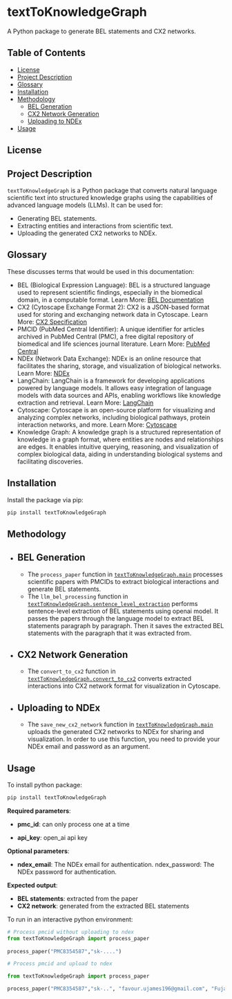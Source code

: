 # textToKnowledgeGraph

A Python package to generate BEL statements and CX2 networks.

## Table of Contents

- [License](#license)
- [Project Description](#project-description)
- [Glossary](#glossary)
- [Installation](#installation)
- [Methodology](#methodology)
  - [BEL Generation](#bel-generation)
  - [CX2 Network Generation](#cx2-network-generation)
  - [Uploading to NDEx](#uploading-to-ndex)
- [Usage](#usage)

## License

## Project Description

`textToKnowledgeGraph` is a Python package that converts natural language scientific text into structured knowledge graphs using the capabilities of advanced language models (LLMs). It can be used for:

- Generating BEL statements.
- Extracting entities and interactions from scientific text.
- Uploading the generated CX2 networks to NDEx.

## Glossary

These discusses terms that would be used in this documentation:

- BEL (Biological Expression Language): BEL is a structured language used to represent scientific findings, especially in the biomedical domain, in a computable format. Learn More: [BEL Documentation](https://language.bel.bio/)
- CX2 (Cytoscape Exchange Format 2): CX2 is a JSON-based format used for storing and exchanging network data in Cytoscape. Learn More: [CX2 Specification](http://manual.cytoscape.org/en/stable/Supported_Network_File_Formats.html#cx2)
- PMCID (PubMed Central Identifier): A unique identifier for articles archived in PubMed Central (PMC), a free digital repository of biomedical and life sciences journal literature. Learn More: [PubMed Central](https://www.ncbi.nlm.nih.gov/pmc/)
- NDEx (Network Data Exchange): NDEx is an online resource that facilitates the sharing, storage, and visualization of biological networks. Learn More: [NDEx](https://www.ndexbio.org)
- LangChain: LangChain is a framework for developing applications powered by language models. It allows easy integration of language models with data sources and APIs, enabling workflows like knowledge extraction and retrieval. 
Learn More: [LangChain](https://python.langchain.com/docs/introduction/)
- Cytoscape: Cytoscape is an open-source platform for visualizing and analyzing complex networks, including biological pathways, protein interaction networks, and more. Learn More: [Cytoscape](https://cytoscape.org)
- Knowledge Graph: A knowledge graph is a structured representation of knowledge in a graph format, where entities are nodes and relationships are edges. It enables intuitive querying, reasoning, and visualization of complex biological data, aiding in understanding biological systems and facilitating discoveries.

## Installation

Install the package via pip:

```bash
pip install textToKnowledgeGraph
```

## Methodology

- ## BEL Generation

  - The `process_paper` function in [`textToKnowledgeGraph.main`](textToKnowledgeGraph/main.py) processes scientific papers with PMCIDs to extract biological interactions and generate BEL statements.
  - The `llm_bel_processing` function in [`textToKnowledgeGraph.sentence_level_extraction`](textToKnowledgeGraph/sentence_level_extraction.py) performs sentence-level extraction of BEL statements using openai model. It passes the papers through the language model to extract BEL statements paragraph by paragraph. Then it saves the extracted BEL statements with the paragraph that it was extracted from.  

- ## CX2 Network Generation

  - The `convert_to_cx2` function in [`textToKnowledgeGraph.convert_to_cx2`](textToKnowledgeGraph/convert_to_cx2.py) converts extracted interactions into CX2 network format for visualization in Cytoscape.

<!-- - **Prompt Handling**:
  - The `get_prompt` function in [`textToKnowledgeGraph.get_interactions`](textToKnowledgeGraph/get_interactions.py) reads and processes prompt files to generate prompts for language models.

- **Chain Initialization**:
  - The `initialize_chains` function in [`textToKnowledgeGraph.get_interactions`](textToKnowledgeGraph/get_interactions.py) initializes extraction chains using the provided API key for interaction extraction. -->

- ## Uploading to NDEx

  - The `save_new_cx2_network` function in [`textToKnowledgeGraph.main`](textToKnowledgeGraph/main.py) uploads the generated CX2 networks to NDEx for sharing and visualization. In order to use this function, you need to provide your NDEx email and password as an argument.

<!-- - **Model Workflow**:
  - The model processes scientific papers to extract biological interactions.
  - It uses language models to perform sentence-level extraction of BEL statements.
  - Extracted interactions are converted into CX2 network format.
  - Prompts are generated and processed to guide the extraction process.
  - Extraction chains are initialized using an API key.
  - Generated networks are uploaded to NDEx for visualization and sharing. -->

## Usage

To install python package:

```bash
pip install textToKnowledgeGraph
```

**Required parameters**:

- **pmc_id**: can only process one at a time

- **api_key**: open_ai api key

**Optional parameters**:

- **ndex_email**: The NDEx email for authentication. ndex_password: The NDEx password for authentication.

**Expected output**:

- **BEL statements**: extracted from the paper
- **CX2 network**: generated from the extracted BEL statements

To run in an interactive python environment:

```python
# Process pmcid without uploading to ndex
from textToKnowledgeGraph import process_paper
 
process_paper("PMC8354587","sk-....") 

# Process pmcid and upload to ndex

from textToKnowledgeGraph import process_paper

process_paper("PMC8354587","sk-..", "favour.ujames196@gmail.com", "Fujames17", upload_to_ndex=True)
```
